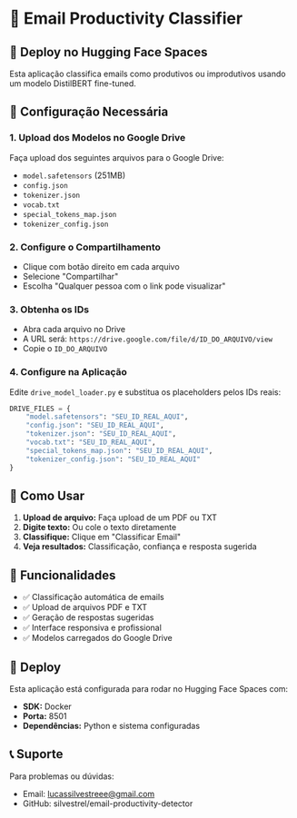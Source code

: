# 📧 Email Productivity Classifier

## 🚀 Deploy no Hugging Face Spaces

Esta aplicação classifica emails como produtivos ou improdutivos usando um modelo DistilBERT fine-tuned.

## 🔧 Configuração Necessária

### 1. Upload dos Modelos no Google Drive

Faça upload dos seguintes arquivos para o Google Drive:
- `model.safetensors` (251MB)
- `config.json`
- `tokenizer.json`
- `vocab.txt`
- `special_tokens_map.json`
- `tokenizer_config.json`

### 2. Configure o Compartilhamento

- Clique com botão direito em cada arquivo
- Selecione "Compartilhar"
- Escolha "Qualquer pessoa com o link pode visualizar"

### 3. Obtenha os IDs

- Abra cada arquivo no Drive
- A URL será: `https://drive.google.com/file/d/ID_DO_ARQUIVO/view`
- Copie o `ID_DO_ARQUIVO`

### 4. Configure na Aplicação

Edite `drive_model_loader.py` e substitua os placeholders pelos IDs reais:

```python
DRIVE_FILES = {
    "model.safetensors": "SEU_ID_REAL_AQUI",
    "config.json": "SEU_ID_REAL_AQUI",
    "tokenizer.json": "SEU_ID_REAL_AQUI",
    "vocab.txt": "SEU_ID_REAL_AQUI",
    "special_tokens_map.json": "SEU_ID_REAL_AQUI",
    "tokenizer_config.json": "SEU_ID_REAL_AQUI"
}
```

## 📱 Como Usar

1. **Upload de arquivo:** Faça upload de um PDF ou TXT
2. **Digite texto:** Ou cole o texto diretamente
3. **Classifique:** Clique em "Classificar Email"
4. **Veja resultados:** Classificação, confiança e resposta sugerida

## 🎯 Funcionalidades

- ✅ Classificação automática de emails
- ✅ Upload de arquivos PDF e TXT
- ✅ Geração de respostas sugeridas
- ✅ Interface responsiva e profissional
- ✅ Modelos carregados do Google Drive

## 🚀 Deploy

Esta aplicação está configurada para rodar no Hugging Face Spaces com:
- **SDK:** Docker
- **Porta:** 8501
- **Dependências:** Python e sistema configuradas

## 📞 Suporte

Para problemas ou dúvidas:
- Email: lucassilvestreee@gmail.com
- GitHub: silvestrel/email-productivity-detector
